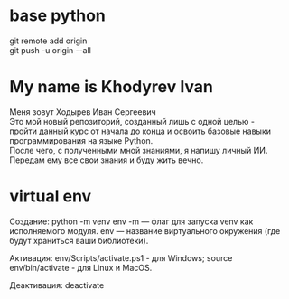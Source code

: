 # base python

git remote add origin <br/>
git push -u origin --all
# My name is Khodyrev Ivan
Меня зовут Ходырев Иван Сергеевич<br/>
Это мой новый репозиторий, созданный лишь с одной целью - <br/>
пройти данный курс от начала до конца и освоить базовые навыки программирования на языке Python.<br/>
После чего, с полученными мной знаниями, я напишу личный ИИ. Передам ему все свои знания и буду жить вечно.

# virtual env
Создание:
python -m venv env
-m — флаг для запуска venv как исполняемого модуля.
env — название виртуального окружения (где будут храниться ваши библиотеки).

Активация:
env/Scripts/activate.ps1 - для Windows;
source env/bin/activate - для Linux и MacOS.

Деактивация: 
deactivate